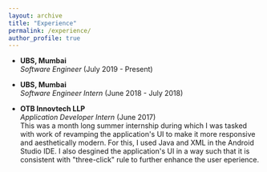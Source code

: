 ```yaml
---
layout: archive
title: "Experience"
permalink: /experience/
author_profile: true
---
```


- **UBS, Mumbai** <br/>
_Software Engineer_ (July 2019 - Present)


- **UBS, Mumbai** <br/>
_Software Engineer Intern_ (June 2018 - July 2018)


- **OTB Innovtech LLP** <br/>
_Application Developer Intern_ (June 2017) <br/>
This was a month long summer internship during which I was tasked with work of revamping the application's UI to make it more responsive and aesthetically modern. For this, I used Java and XML in the Android Studio IDE. I also desgined the application's UI in a way such that it is consistent with "three-click" rule to further enhance the user eperience.
